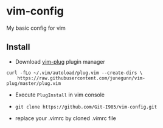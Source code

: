 # vim-config
My basic config for vim

## Install

- Download [vim-plug](https://github.com/junegunn/vim-plug) plugin manager

```
curl -fLo ~/.vim/autoload/plug.vim --create-dirs \
    https://raw.githubusercontent.com/junegunn/vim-plug/master/plug.vim
```
- Execute ``` PlugInstall ``` in vim console

- ```git clone https://github.com/Git-I985/vim-config.git```

- replace your .vimrc by cloned .vimrc file
